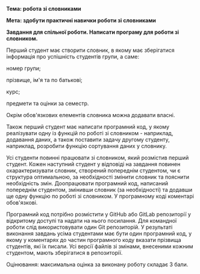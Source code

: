 **Тема: робота зі словниками** 
 
**Мета: здобути практичні навички роботи зі словниками** 
 
**Завдання для спільної роботи. Написати програму для роботи зі словником.** 
 
Перший студент має створити словник, в якому має зберігатися інформація про успішність студентів групи, а саме: 
 
номер групи; 
 
прізвище, ім'я та по батькові; 
 
курс; 
 
предмети та оцінки за семестр. 
 
Окрім обов'язкових елементів словника можна додавати власні. 
 
Також перший студент має написати програмний код, у якому реалізувати одну із функцій по роботі зі словником - наприклад, додавання даних, а також поставити задачу другому студенту, наприклад, розробити функцію сортування даних у словнику. 
 
Усі студенти повинні працювати зі словником, який розмістив перший студент. Кожен наступний студент у відповіді на завдання повинен охарактеризувати словник, створений попереднім студентом, чи є структура оптимальною, за необхідності змінити словник та пояснити необхідність змін. Доопрацювати програмний код, написаний попереднім студентом, змінивши словник (за необхідності) та додавши ще одну функцію по роботі зі словником. У програмному коді коментарі обов'язкові. 
 
Програмний код потрібно розмістити у GitHub або GitLab репозиторії у відкритому доступі та надати на нього посилання. Для командної роботи слід використовувати один Git репозиторій. У результаті виконання завдань усіма студентами має бути один програмний код, у якому у коментарях до частин програмного коду вказати прізвища студентів, які їх писали. Усі версії файлів зі змінами, внесеними кожним студентом, мають зберігатися в репозиторії.  
 
Оцінювання: максимальна оцінка за виконану роботу складає 3 бали.